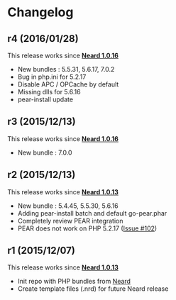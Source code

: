 # Changelog

## r4 (2016/01/28)

This release works since **[Neard 1.0.16](https://github.com/crazy-max/neard/releases/tag/v1.0.16)**

* New bundles : 5.5.31, 5.6.17, 7.0.2
* Bug in php.ini for 5.2.17
* Disable APC / OPCache by default
* Missing dlls for 5.6.16
* pear-install update

## r3 (2015/12/13)

This release works since **[Neard 1.0.16](https://github.com/crazy-max/neard/releases/tag/v1.0.16)**

* New bundle : 7.0.0

## r2 (2015/12/13)

This release works since **[Neard 1.0.13](https://github.com/crazy-max/neard/releases/tag/v1.0.13)**

* New bundle : 5.4.45, 5.5.30, 5.6.16
* Adding pear-install batch and default go-pear.phar
* Completely review PEAR integration
* PEAR does not work on PHP 5.2.17 ([Issue #102](https://github.com/crazy-max/neard/issues/102))

## r1 (2015/12/07)

This release works since **[Neard 1.0.13](https://github.com/crazy-max/neard/releases/tag/v1.0.13)**

* Init repo with PHP bundles from [Neard](https://github.com/crazy-max/neard)
* Create template files (.nrd) for future Neard release
